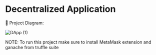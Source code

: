 # Decentralized Application

🔧 Project Diagram:

![DApp (1)](https://user-images.githubusercontent.com/72062676/147585413-8df10916-b967-4d76-94a6-81e56091d541.jpeg)

NOTE: To run this project make sure to install MetaMask extension and ganache from truffle suite

